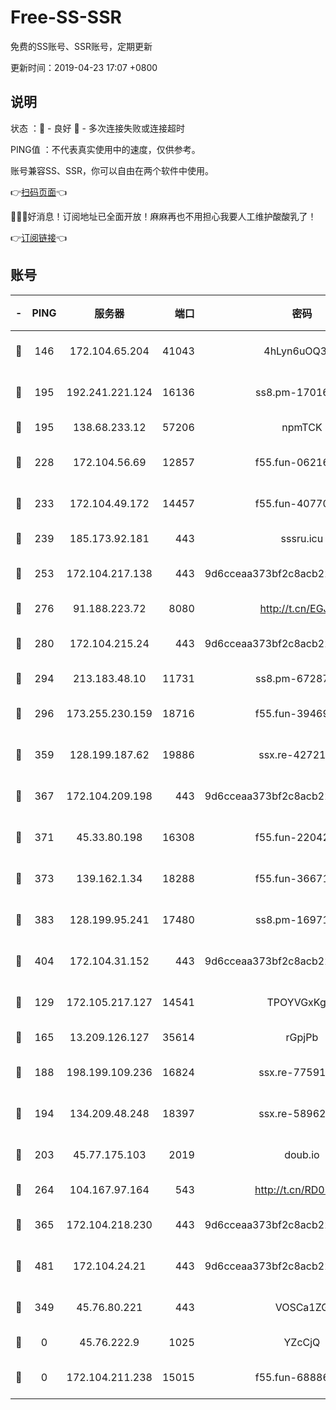 # Free-SS-SSR

免费的SS账号、SSR账号，定期更新

更新时间：2019-04-23 17:07 +0800

## 说明

状态     ：🙂 - 良好 🙁 - 多次连接失败或连接超时

PING值   ：不代表真实使用中的速度，仅供参考。

账号兼容SS、SSR，你可以自由在两个软件中使用。

👉[扫码页面](https://liesauer.github.io/Free-SS-SSR/)👈

🎉🎉🎉好消息！订阅地址已全面开放！麻麻再也不用担心我要人工维护酸酸乳了！

👉[订阅链接](https://www.liesauer.net/yogurt/subscribe?ACCESS_TOKEN=DAYxR3mMaZAsaqUb)👈

## 账号

|-|PING|服务器|端口|密码|加密方式|区域|
|:----:|:----:|:-----:|-----:|:----:|:----:|:----:|
|🙂|146|172.104.65.204|41043|4hLyn6uOQ3hU|aes-256-cfb|JP|
|🙂|195|192.241.221.124|16136|ss8.pm-17016090|aes-256-cfb|US|
|🙂|195|138.68.233.12|57206|npmTCK|rc4-md5|US|
|🙂|228|172.104.56.69|12857|f55.fun-06216036|aes-256-cfb|SG|
|🙂|233|172.104.49.172|14457|f55.fun-40770290|aes-256-cfb|SG|
|🙂|239|185.173.92.181|443|sssru.icu|rc4-md5|RU|
|🙂|253|172.104.217.138|443|9d6cceaa373bf2c8acb22e60b6a58be6|aes-256-cfb|US|
|🙂|276|91.188.223.72|8080|http://t.cn/EGJIyrl|rc4-md5|RU|
|🙂|280|172.104.215.24|443|9d6cceaa373bf2c8acb22e60b6a58be6|aes-256-cfb|US|
|🙂|294|213.183.48.10|11731|ss8.pm-67287646|rc4-md5|RU|
|🙂|296|173.255.230.159|18716|f55.fun-39469519|aes-256-cfb|US|
|🙂|359|128.199.187.62|19886|ssx.re-42721039|aes-256-cfb|SG|
|🙂|367|172.104.209.198|443|9d6cceaa373bf2c8acb22e60b6a58be6|aes-256-cfb|US|
|🙂|371|45.33.80.198|16308|f55.fun-22042256|aes-256-cfb|US|
|🙂|373|139.162.1.34|18288|f55.fun-36671353|aes-256-cfb|SG|
|🙂|383|128.199.95.241|17480|ss8.pm-16971643|aes-256-cfb|SG|
|🙂|404|172.104.31.152|443|9d6cceaa373bf2c8acb22e60b6a58be6|aes-256-cfb|US|
|🙂|129|172.105.217.127|14541|TPOYVGxKglpi|aes-256-cfb|JP|
|🙂|165|13.209.126.127|35614|rGpjPb|rc4-md5|KR|
|🙂|188|198.199.109.236|16824|ssx.re-77591360|aes-256-cfb|US|
|🙂|194|134.209.48.248|18397|ssx.re-58962936|aes-256-cfb|US|
|🙂|203|45.77.175.103|2019|doub.io|aes-128-ctr|SG|
|🙂|264|104.167.97.164|543|http://t.cn/RD0D7sx|rc4-md5|CA|
|🙂|365|172.104.218.230|443|9d6cceaa373bf2c8acb22e60b6a58be6|aes-256-cfb|US|
|🙂|481|172.104.24.21|443|9d6cceaa373bf2c8acb22e60b6a58be6|aes-256-cfb|US|
|🙁|349|45.76.80.221|443|VOSCa1ZG|aes-256-cfb|DE|
|🙁|0|45.76.222.9|1025|YZcCjQ|rc4-md5|JP|
|🙁|0|172.104.211.238|15015|f55.fun-68886402|aes-256-cfb|US|
